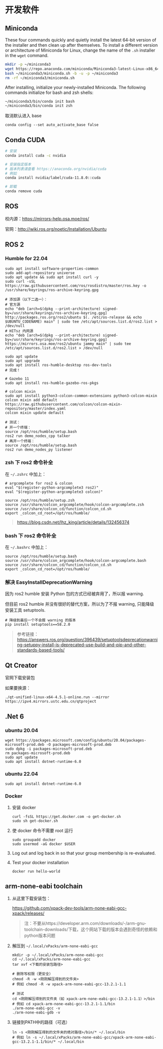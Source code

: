 # 开发软件

## Miniconda

These four commands quickly and quietly install the latest 64-bit version of the installer and then clean up after themselves. To install a different version or architecture of Miniconda for Linux, change the name of the `.sh` installer in the `wget` command.

```bash
mkdir -p ~/miniconda3
wget https://repo.anaconda.com/miniconda/Miniconda3-latest-Linux-x86_64.sh -O ~/miniconda3/miniconda.sh
bash ~/miniconda3/miniconda.sh -b -u -p ~/miniconda3
rm -rf ~/miniconda3/miniconda.sh
```

After installing, initialize your newly-installed Miniconda. The following commands initialize for bash and zsh shells:

```bash
~/miniconda3/bin/conda init bash
~/miniconda3/bin/conda init zsh
```

取消默认进入 base

```shell
conda config --set auto_activate_base false
```

## Conda CUDA

```sh
# 安装
conda install cuda -c nvidia

# 安装指定版本
# 版本列表请查看 https://anaconda.org/nvidia/cuda
# 例如
conda install nvidia/label/cuda-11.8.0::cuda

# 卸载
conda remove cuda
```

## ROS

校内源：https://mirrors-help.osa.moe/ros/

官网：http://wiki.ros.org/noetic/Installation/Ubuntu

## ROS 2

### Humble for 22.04

```shell
sudo apt install software-properties-common
sudo add-apt-repository universe
sudo apt update && sudo apt install curl -y
sudo curl -sSL https://raw.githubusercontent.com/ros/rosdistro/master/ros.key -o /usr/share/keyrings/ros-archive-keyring.gpg

# 添加源（以下二选一）：
# 官方源
echo "deb [arch=$(dpkg --print-architecture) signed-by=/usr/share/keyrings/ros-archive-keyring.gpg] http://packages.ros.org/ros2/ubuntu $(. /etc/os-release && echo $UBUNTU_CODENAME) main" | sudo tee /etc/apt/sources.list.d/ros2.list > /dev/null
# HITsz 内网源
echo "deb [arch=$(dpkg --print-architecture) signed-by=/usr/share/keyrings/ros-archive-keyring.gpg] https://mirrors.osa.moe/ros2/ubuntu jammy main" | sudo tee /etc/apt/sources.list.d/ros2.list > /dev/null

sudo apt update
sudo apt upgrade
sudo apt install ros-humble-desktop ros-dev-tools
# 完成！

# Gazebo 11
sudo apt install ros-humble-gazebo-ros-pkgs

# colcon mixin
sudo apt install python3-colcon-common-extensions python3-colcon-mixin
colcon mixin add default https://raw.githubusercontent.com/colcon/colcon-mixin-repository/master/index.yaml
colcon mixin update default

# 测试：
# 开一个终端：
source /opt/ros/humble/setup.bash
ros2 run demo_nodes_cpp talker
# 再开一个终端：
source /opt/ros/humble/setup.bash
ros2 run demo_nodes_py listener
```

### zsh 下 ros2 命令补全

在 `~/.zshrc` 中加上：

```shell
# argcomplete for ros2 & colcon
eval "$(register-python-argcomplete3 ros2)"
eval "$(register-python-argcomplete3 colcon)"

source /opt/ros/humble/setup.zsh
source /usr/share/colcon_argcomplete/hook/colcon-argcomplete.zsh
source /usr/share/colcon_cd/function/colcon_cd.sh
export _colcon_cd_root=/opt/ros/humble/
```

> https://blog.csdn.net/lhz_king/article/details/132456374

### bash 下 ros2 命令补全

在 `~/.bashrc` 中加上：

```shell
source /opt/ros/humble/setup.bash
source /usr/share/colcon_argcomplete/hook/colcon-argcomplete.bash
source /usr/share/colcon_cd/function/colcon_cd.sh
export _colcon_cd_root=/opt/ros/humble/
```

### 解决 EasyInstallDeprecationWarning

因为 ros2 humble 安装 Python 包的方式已经被弃用了，所以报 warning. 

但目前 ros2 humble 并没有很好的替代方案，所以为了不报 warning, 只能降级安装工具 setuptools. 

```shell
# 降级到最后一个不会报 warning 的版本
pip install setuptools==58.2.0
```

> 参考链接：https://answers.ros.org/question/396439/setuptoolsdeprecationwarning-setuppy-install-is-deprecated-use-build-and-pip-and-other-standards-based-tools/

## Qt Creator

官网下载安装包

如果要换源：

```shell
./qt-unified-linux-x64-4.5.1-online.run --mirror https://ipv4.mirrors.ustc.edu.cn/qtproject
```

## .Net 6

### ubuntu 20.04

```shell
wget https://packages.microsoft.com/config/ubuntu/20.04/packages-microsoft-prod.deb -O packages-microsoft-prod.deb
sudo dpkg -i packages-microsoft-prod.deb
rm packages-microsoft-prod.deb
sudo apt update
sudo apt install dotnet-runtime-6.0
```

### ubuntu 22.04

```shell
sudo apt install dotnet-runtime-6.0
```

### Docker

1. 安装 docker

   ```shell
   curl -fsSL https://get.docker.com -o get-docker.sh
   sudo sh get-docker.sh
   ```

2. 使 docker 命令不需要 root 运行

   ```shell
   sudo groupadd docker
   sudo usermod -aG docker $USER
   ```

3. Log out and log back in so that your group membership is re-evaluated.

4. Test your docker installation

   ```shell
   docker run hello-world
   ```

## arm-none-eabi toolchain

1. 从这里下载安装包：

   https://github.com/xpack-dev-tools/arm-none-eabi-gcc-xpack/releases/

   > 注：不要从https://developer.arm.com/downloads/-/arm-gnu-toolchain-downloads/下载，这个网站下载的版本会遇到奇怪的依赖和python版本问题

2. 解压到 `~/.local/xPacks/arm-none-eabi-gcc`

   ```shell
   mkdir -p ~/.local/xPacks/arm-none-eabi-gcc
   cd ~/.local/xPacks/arm-none-eabi-gcc
   tar xvf <下载的安装包路径>
   
   # 删除写权限（更安全）
   chmod -R -w <刚刚解压得到的文件夹>
   # 例如 chmod -R -w xpack-arm-none-eabi-gcc-13.2.1-1.1
   
   # 测试
   cd <刚刚解压得到的文件夹（如 xpack-arm-none-eabi-gcc-13.2.1-1.1）>/bin
   # 例如 cd xpack-arm-none-eabi-gcc-13.2.1-1.1/bin
   ./arm-none-eabi-gcc -v
   ./arm-none-eabi-gdb -v
   ```

3. 链接到PATH中的路径（可选）

   ```shell
   ln -s <刚刚解压得到的文件夹的绝对路径>/bin/* ~/.local/bin
   # 例如 ln -s ~/.local/xPacks/arm-none-eabi-gcc/xpack-arm-none-eabi-gcc-13.2.1-1.1/bin/* ~/.local/bin
   ```
